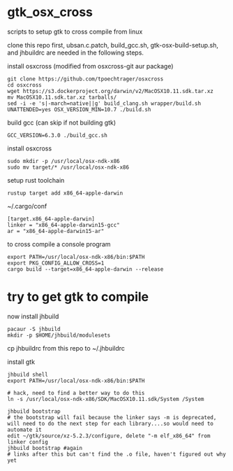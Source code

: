 # gtk_osx_cross
scripts to setup gtk to cross compile from linux

clone this repo first, ubsan.c.patch, build_gcc.sh, gtk-osx-build-setup.sh, and jhbuildrc are needed in the following steps.

install osxcross (modified from osxcross-git aur package)

    git clone https://github.com/tpoechtrager/osxcross
    cd osxcross
    wget https://s3.dockerproject.org/darwin/v2/MacOSX10.11.sdk.tar.xz
    mv MacOSX10.11.sdk.tar.xz tarballs/
    sed -i -e 's|-march=native||g' build_clang.sh wrapper/build.sh
    UNATTENDED=yes OSX_VERSION_MIN=10.7 ./build.sh

build gcc (can skip if not building gtk)

    GCC_VERSION=6.3.0 ./build_gcc.sh

install osxcross

    sudo mkdir -p /usr/local/osx-ndk-x86
    sudo mv target/* /usr/local/osx-ndk-x86

setup rust toolchain

    rustup target add x86_64-apple-darwin

~/.cargo/conf

    [target.x86_64-apple-darwin]
    linker = "x86_64-apple-darwin15-gcc"
    ar = "x86_64-apple-darwin15-ar"

to cross compile a console program

    export PATH=/usr/local/osx-ndk-x86/bin:$PATH
    export PKG_CONFIG_ALLOW_CROSS=1
    cargo build --target=x86_64-apple-darwin --release

# try to get gtk to compile

now install jhbuild

    pacaur -S jhbuild
    mkdir -p $HOME/jhbuild/modulesets

cp jhbuildrc from this repo to ~/.jhbuildrc    

install gtk

    jhbuild shell
    export PATH=/usr/local/osx-ndk-x86/bin:$PATH
    
    # hack, need to find a better way to do this
    ln -s /usr/local/osx-ndk-x86/SDK/MacOSX10.11.sdk/System /System
    
    jhbuild bootstrap 
    # the bootstrap will fail because the linker says -m is deprecated, will need to do the next step for each library....so would need to automate it
    edit ~/gtk/source/xz-5.2.3/configure, delete "-m elf_x86_64" from linker config
    jhbuild bootstrap #again
    # links after this but can't find the .o file, haven't figured out why yet
